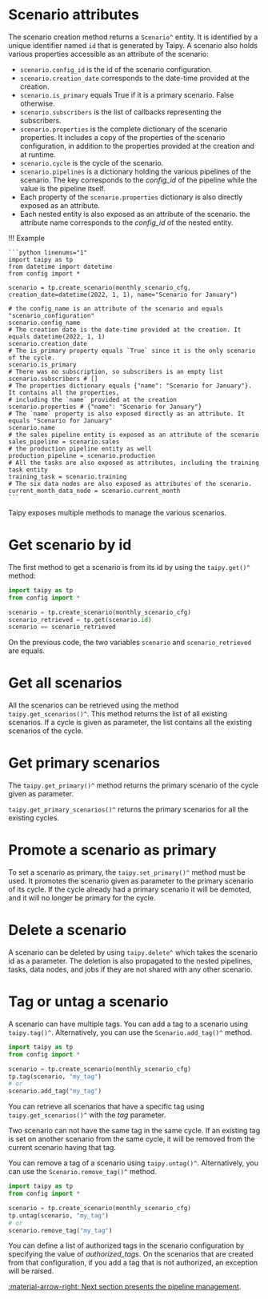 # Scenario attributes

The scenario creation method returns a `Scenario^` entity.
It is identified by a unique identifier named `id` that is generated by Taipy.
A scenario also holds various properties accessible as an attribute of the scenario:

- `scenario.config_id` is the id of the scenario configuration.
- `scenario.creation_date` corresponds to the date-time provided at the creation.
- `scenario.is_primary` equals True if it is a primary scenario. False otherwise.
- `scenario.subscribers` is the list of callbacks representing the subscribers.
- `scenario.properties` is the complete dictionary of the scenario properties. It includes a copy of the properties
  of the scenario configuration, in addition to the properties provided at the creation and at runtime.
- `scenario.cycle` is the cycle of the scenario.
- `scenario.pipelines` is a dictionary holding the various pipelines of the scenario. The key corresponds to the
  _config_id_ of the pipeline while the value is the pipeline itself.
- Each property of the `scenario.properties` dictionary is also directly exposed as an attribute.
- Each nested entity is also exposed as an attribute of the scenario. the attribute name corresponds to the
  _config_id_ of the nested entity.

!!! Example

    ```python linenums="1"
    import taipy as tp
    from datetime import datetime
    from config import *

    scenario = tp.create_scenario(monthly_scenario_cfg, creation_date=datetime(2022, 1, 1), name="Scenario for January")

    # the config_name is an attribute of the scenario and equals "scenario_configuration"
    scenario.config_name
    # The creation date is the date-time provided at the creation. It equals datetime(2022, 1, 1)
    scenario.creation_date
    # The is_primary property equals `True` since it is the only scenario of the cycle.
    scenario.is_primary
    # There was no subscription, so subscribers is an empty list
    scenario.subscribers # []
    # The properties dictionary equals {"name": "Scenario for January"}. It contains all the properties,
    # including the `name` provided at the creation
    scenario.properties # {"name": "Scenario for January"}
    # The `name` property is also exposed directly as an attribute. It equals "Scenario for January"
    scenario.name
    # the sales pipeline entity is exposed as an attribute of the scenario
    sales_pipeline = scenario.sales
    # the production pipeline entity as well
    production_pipeline = scenario.production
    # All the tasks are also exposed as attributes, including the training task entity
    training_task = scenario.training
    # The six data nodes are also exposed as attributes of the scenario.
    current_month_data_node = scenario.current_month
    ```

Taipy exposes multiple methods to manage the various scenarios.

# Get scenario by id

The first method to get a scenario is from its id by using the `taipy.get()^` method:

```python linenums="1"
import taipy as tp
from config import *

scenario = tp.create_scenario(monthly_scenario_cfg)
scenario_retrieved = tp.get(scenario.id)
scenario == scenario_retrieved
```

On the previous code, the two variables `scenario` and `scenario_retrieved` are equals.

# Get all scenarios

All the scenarios can be retrieved using the method `taipy.get_scenarios()^`.
This method returns the list of all existing scenarios. If a cycle is given as parameter, the list contains all the
existing scenarios of the cycle.

# Get primary scenarios

The `taipy.get_primary()^` method returns the primary scenario of the cycle
given as parameter.

`taipy.get_primary_scenarios()^` returns the primary scenarios for
all the existing cycles.

# Promote a scenario as primary

To set a scenario as primary, the `taipy.set_primary()^` method must
be used. It promotes the scenario given as parameter to the primary scenario of its cycle. If the cycle already
had a primary scenario it will be demoted, and it will no longer be primary for the cycle.

# Delete a scenario

A scenario can be deleted by using `taipy.delete^`
which takes the scenario id as a parameter. The deletion is also propagated to the nested pipelines, tasks, data
nodes, and jobs if they are not shared with any other scenario.

# Tag or untag a scenario

A scenario can have multiple tags. You can add a tag to a scenario using `taipy.tag()^`. Alternatively, you can use the `Scenario.add_tag()^` method.

```python linenums="1"
import taipy as tp
from config import *

scenario = tp.create_scenario(monthly_scenario_cfg)
tp.tag(scenario, "my_tag")
# or
scenario.add_tag("my_tag")
```

You can retrieve all scenarios that have a specific tag using `taipy.get_scenarios()^` with the _tag_ parameter.

Two scenario can not have the same tag in the same cycle. If an existing tag is set on another scenario from the same cycle, it will be removed from the current scenario having that tag.

You can remove a tag of a scenario using `taipy.untag()^`. Alternatively, you can use the `Scenario.remove_tag()^` method.

```python linenums="1"
import taipy as tp
from config import *

scenario = tp.create_scenario(monthly_scenario_cfg)
tp.untag(scenario, "my_tag")
# or
scenario.remove_tag("my_tag")
```

You can define a list of authorized tags in the scenario configuration by specifying the value of _authorized_tags_. On the scenarios that are created from that configuration, if you add a tag that is not authorized, an exception will be raised.

[:material-arrow-right: Next section presents the pipeline management](pipeline-mgt.md).
